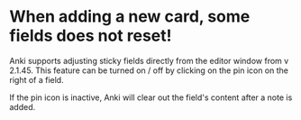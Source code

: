 # When adding a new card, some fields does not reset!
Anki supports adjusting sticky fields directly from the editor window from v 2.1.45. This feature
can be turned on / off by clicking on the pin icon on the right of a field. 

If the pin icon is inactive, Anki will clear out the field's content after a note is added. 
